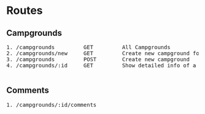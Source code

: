 # Routes

## Campgrounds
<pre>
1. /campgrounds         GET         All Campgrounds    
2. /campgrounds/new     GET         Create new campground form
3. /campgrounds         POST        Create new campground
4. /campgrounds/:id     GET         Show detailed info of a campground
   </pre>
## Comments

<pre>
1. /campgrounds/:id/comments



</pre>